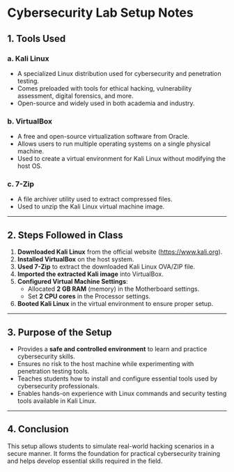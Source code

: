 # Cybersecurity Lab Setup Notes

## 1. Tools Used

### a. Kali Linux
- A specialized Linux distribution used for cybersecurity and penetration testing.
- Comes preloaded with tools for ethical hacking, vulnerability assessment, digital forensics, and more.
- Open-source and widely used in both academia and industry.

### b. VirtualBox
- A free and open-source virtualization software from Oracle.
- Allows users to run multiple operating systems on a single physical machine.
- Used to create a virtual environment for Kali Linux without modifying the host OS.

### c. 7-Zip
- A file archiver utility used to extract compressed files.
- Used to unzip the Kali Linux virtual machine image.

---

## 2. Steps Followed in Class

1. **Downloaded Kali Linux** from the official website (https://www.kali.org).
2. **Installed VirtualBox** on the host system.
3. **Used 7-Zip** to extract the downloaded Kali Linux OVA/ZIP file.
4. **Imported the extracted Kali image** into VirtualBox.
5. **Configured Virtual Machine Settings**:
   - Allocated **2 GB RAM** (memory) in the Motherboard settings.
   - Set **2 CPU cores** in the Processor settings.
6. **Booted Kali Linux** in the virtual environment to ensure proper setup.

---

## 3. Purpose of the Setup

- Provides a **safe and controlled environment** to learn and practice cybersecurity skills.
- Ensures no risk to the host machine while experimenting with penetration testing tools.
- Teaches students how to install and configure essential tools used by cybersecurity professionals.
- Enables hands-on experience with Linux commands and security testing tools available in Kali Linux.

---

## 4. Conclusion

This setup allows students to simulate real-world hacking scenarios in a secure manner. It forms the foundation for practical cybersecurity training and helps develop essential skills required in the field.

